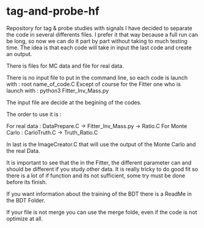 # tag-and-probe-hf
Repository for tag &amp; probe studies with signals
I have decided to separate the code in several differents files.
I prefer it that way because a full run can be long, so now we can do it part by part without taking to much testing time.
The idea is that each code will take in input the last code and create an output.

There is files for MC data and file for real data.

There is no input file to put in the command line, so each code is launch with :
root name_of_code.C
Except of course for the Fitter one who is launch with :
python3 Fitter_Inv_Mass.py

The input file are decide at the begining of the codes.

The order to use it is :

For real data : DataPrepare.C -> Fitter_Inv_Mass.py -> Ratio.C
For Monte Carlo : CarloTruth.C -> Truth_Ratio.C

In last is the ImageCreator.C that will use the output of the Monte Carlo and the real Data.

It is important to see that the in the Fitter, the different parameter can and should be different if you study other data.
It is really tricky to do good fit so there is a lot of if function and its not sufficient, some try must be done before its finish.

If you want information about the training of the BDT there is a ReadMe in the BDT Folder.

If your file is not merge you can use the merge folde, even if the code is not optimize at all.
